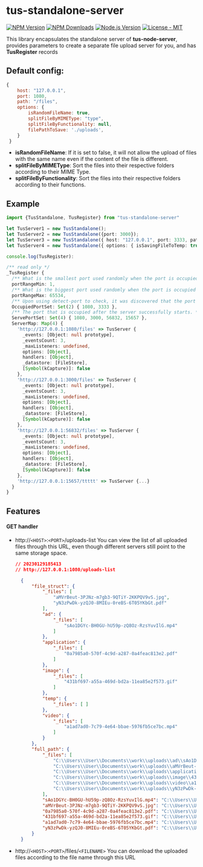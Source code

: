 # tus-standalone-server

[![NPM Version][npm-image]][npm-url]
[![NPM Downloads][downloads-image]][downloads-url]
[![Node.js Version][node-version-image]][node-version-url]
[![License - MIT](https://img.shields.io/badge/License-MIT-2ea44f?logo=license)](LICENSE)

This library encapsulates the standalone server of **tus-node-server**, provides parameters to create a separate file upload server for you, and has **TusRegister** records

## Default config:
```js
{
    host: "127.0.0.1",
    port: 1080,
    path: "/files",
    options: {
        isRandomFileName: true, 
        splitFileByMIMEType: "type", 
        splitFileByFunctionality: null,
        filePathToSave: './uploads',
    }
 }  
 ```
 * **isRandomFileName**:
     If it is set to false, it will not allow the upload of files with the same name even if the content of the file is different.
 * **splitFileByMIMEType**:
     Sort the files into their respective folders according to their MIME Type.
 * **splitFileByFunctionality**:
     Sort the files into their respective folders according to their functions.

## Example

```ts
import {TusStandalone, TusRegister} from "tus-standalone-server"

let TusServer1 = new TusStandalone();
let TusServer2 = new TusStandalone({port: 3000});
let TusServer3 = new TusStandalone({ host: "127.0.0.1", port: 3333, path: "/ttttt", options: { splitFileByMIMEType: null } });
let TusServer4 = new TusStandalone({ options: { isSavingFileToTemp: true, splitFileByFunctionality: "ad", splitFileByMIMEType:null } });

console.log(TusRegister):

/** read only */
_TusRegister {
  /** What is the smallest port used randomly when the port is occupied */
  portRangeMin: 1, 
  /** What is the biggest port used randomly when the port is occupied */
  portRangeMax: 65534, 
  /** Upon using detect-port to check, it was discovered that the port is already in use. */
  OccupiedPortSet: Set(2) { 1080, 3333 },
  /** The port that is occupied after the server successfully starts. */
  ServePortSet: Set(4) { 1080, 3000, 56832, 15657 },
  ServerMap: Map(4) {
    'http://127.0.0.1:1080/files' => TusServer {
      _events: [Object: null prototype],
      _eventsCount: 3,
      _maxListeners: undefined,
      options: [Object],
      handlers: [Object],
      _datastore: [FileStore],
      [Symbol(kCapture)]: false
    },
    'http://127.0.0.1:3000/files' => TusServer {
      _events: [Object: null prototype],
      _eventsCount: 3,
      _maxListeners: undefined,
      options: [Object],
      handlers: [Object],
      _datastore: [FileStore],
      [Symbol(kCapture)]: false
    },
    'http://127.0.0.1:56832/files' => TusServer {
      _events: [Object: null prototype],
      _eventsCount: 3,
      _maxListeners: undefined,
      options: [Object],
      handlers: [Object],
      _datastore: [FileStore],
      [Symbol(kCapture)]: false
    },
    'http://127.0.0.1:15657/ttttt' => TusServer {...}
  }
}
```
## Features

#### GET handler
* http://```<HOST>```:```<PORT>```/uploads-list
  You can view the list of all uploaded files through this URL, even though different servers still point to the same storage space.
  ```json
  // 20230129185413
  // http://127.0.0.1:1080/uploads-list
  
    {
        "file_struct": {
            "_files": [
                "aMVrBeut-3PJNz-m7gb3-9QTiY-2KKPQV9vS.jpg",
                "yN3zPwDk-yzQJ0-8MIEu-0reBS-6T05YKbGt.pdf"
            ],
            "ad": {
                "_files": [
                    "sAo1DGYc-BH0GU-hU59p-zQ8Oz-RzsYuvIlG.mp4"
                ]
            },
            "application": {
                "_files": [
                    "0a7985a0-570f-4c9d-a287-0a4feac813e2.pdf"
                ]
            },
            "image": {
                "_files": [
                    "431bf697-a55a-469d-bd2a-11ea85e2f573.gif"
                ]
            },
            "temp": {
                "_files": [ ]
            },
            "video": {
                "_files": [
                    "a1ad7ad0-7c79-4e64-bbae-5976fb5ce7bc.mp4"
                ]
            }
        },
        "full_path": {
            "_files": [
                "C:\\Users\\User\\Documents\\work\\uploads\\ad\\sAo1DGYc-BH0GU-hU59p-zQ8Oz-RzsYuvIlG.mp4",
                "C:\\Users\\User\\Documents\\work\\uploads\\aMVrBeut-3PJNz-m7gb3-9QTiY-2KKPQV9vS.jpg",
                "C:\\Users\\User\\Documents\\work\\uploads\\application\\0a7985a0-570f-4c9d-a287-0a4feac813e2.pdf",
                "C:\\Users\\User\\Documents\\work\\uploads\\image\\431bf697-a55a-469d-bd2a-11ea85e2f573.gif",
                "C:\\Users\\User\\Documents\\work\\uploads\\video\\a1ad7ad0-7c79-4e64-bbae-5976fb5ce7bc.mp4",
                "C:\\Users\\User\\Documents\\work\\uploads\\yN3zPwDk-yzQJ0-8MIEu-0reBS-6T05YKbGt.pdf"
            ],
            "sAo1DGYc-BH0GU-hU59p-zQ8Oz-RzsYuvIlG.mp4": "C:\\Users\\User\\Documents\\work\\uploads\\ad\\sAo1DGYc-BH0GU-hU59p-zQ8Oz-RzsYuvIlG.mp4",
            "aMVrBeut-3PJNz-m7gb3-9QTiY-2KKPQV9vS.jpg": "C:\\Users\\User\\Documents\\work\\uploads\\aMVrBeut-3PJNz-m7gb3-9QTiY-2KKPQV9vS.jpg",
            "0a7985a0-570f-4c9d-a287-0a4feac813e2.pdf": "C:\\Users\\User\\Documents\\work\\uploads\\application\\0a7985a0-570f-4c9d-a287-0a4feac813e2.pdf",
            "431bf697-a55a-469d-bd2a-11ea85e2f573.gif": "C:\\Users\\User\\Documents\\work\\uploads\\image\\431bf697-a55a-469d-bd2a-11ea85e2f573.gif",
            "a1ad7ad0-7c79-4e64-bbae-5976fb5ce7bc.mp4": "C:\\Users\\User\\Documents\\work\\uploads\\video\\a1ad7ad0-7c79-4e64-bbae-5976fb5ce7bc.mp4",
            "yN3zPwDk-yzQJ0-8MIEu-0reBS-6T05YKbGt.pdf": "C:\\Users\\User\\Documents\\work\\uploads\\yN3zPwDk-yzQJ0-8MIEu-0reBS-6T05YKbGt.pdf"
        }
    }
  ```
* http://```<HOST>```:```<PORT>```/files/```<FILENAME>```
  You can download the uploaded files according to the file name through this URL


<!-- 說明小圖示 -->
[npm-image]: https://img.shields.io/npm/v/tus-standalone-server.svg?logo=npm
[npm-url]: https://www.npmjs.com/package/tus-standalone-server
[node-version-image]: https://img.shields.io/node/v/tus-standalone-server.svg?logo=node.js
[node-version-url]: https://nodejs.org/en/download
[downloads-image]: https://img.shields.io/npm/dm/tus-standalone-server.svg
[downloads-url]: https://npmjs.org/package/tus-standalone-server

